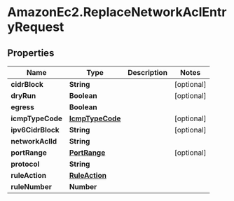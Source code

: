 # AmazonEc2.ReplaceNetworkAclEntryRequest

## Properties

Name | Type | Description | Notes
------------ | ------------- | ------------- | -------------
**cidrBlock** | **String** |  | [optional] 
**dryRun** | **Boolean** |  | [optional] 
**egress** | **Boolean** |  | 
**icmpTypeCode** | [**IcmpTypeCode**](IcmpTypeCode.md) |  | [optional] 
**ipv6CidrBlock** | **String** |  | [optional] 
**networkAclId** | **String** |  | 
**portRange** | [**PortRange**](PortRange.md) |  | [optional] 
**protocol** | **String** |  | 
**ruleAction** | [**RuleAction**](RuleAction.md) |  | 
**ruleNumber** | **Number** |  | 



